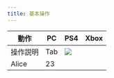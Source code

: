 ```yaml
---
title: 基本操作
---
```

動作    | PC | PS4 | Xbox
--------|-----|----|----:
操作説明 | Tab | ![](/img/40px-Icon-XB1-Windows.png)
Alice   | 23 
